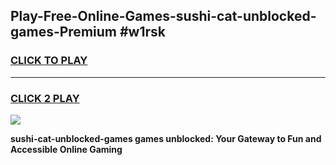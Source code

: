 
## Play-Free-Online-Games-sushi-cat-unblocked-games-Premium #w1rsk
<h3>
<a href="https://premium.freeplayer.one?title=sushi-cat-unblocked-games&ref=8M">CLICK TO PLAY</a></h3>
<hr>

<h3>
<a href="https://premium.freeplayer.one?title=sushi-cat-unblocked-games&ref=8M">CLICK 2 PLAY</a>
  
</h3>

<a href="https://premium.freeplayer.one?title=sushi-cat-unblocked-games&ref=8M"><img src="https://clearcache.store/games.png"></a>


**sushi-cat-unblocked-games games unblocked: Your Gateway to Fun and Accessible Online Gaming**
